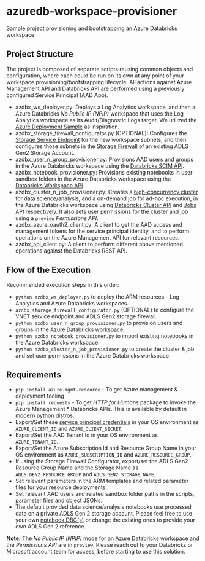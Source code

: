 # azuredb-workspace-provisioner
Sample project provisioning and bootstrapping an Azure Databricks workspace

## Project Structure
The project is composed of separate scripts reusing common objects and configuration, where each could be run on its own at any point of your workspace provisioning/bootstrapping lifecycle. All actions against Azure Management API and Databricks API are performed using a previously configured Service Principal (AAD App).
* azdbx_ws_deployer.py: Deploys a Log Analytics workspace, and then a Azure Databricks _No Public IP (NPIP)_ workspace that uses the Log Analytics workspace as its Audit/Diagnostic Logs target. We utilized the [Azure Deployment Sample](https://github.com/Azure-Samples/resource-manager-python-template-deployment) as inspiration.
* azdbx_storage_firewall_configurator.py (OPTIONAL): Configures the [Storage Service Endpoint](https://docs.microsoft.com/en-us/azure/virtual-network/virtual-network-service-endpoints-overview) for the new workspace subnets, and then configures those subnets in the [Storage Firewall](https://docs.microsoft.com/en-us/azure/storage/common/storage-network-security) of an existing ADLS Gen2 Storage Account.
* azdbx_user_n_group_provisioner.py: Provisions AAD users and groups in the Azure Databricks workspace using the [Databricks SCIM API](https://docs.microsoft.com/en-us/azure/databricks/dev-tools/api/latest/scim/).
* azdbx_notebook_provisioner.py: Provisions existing notebooks in user sandbox folders in the Azure Databricks workspace using the [Databricks Workspace API](https://docs.microsoft.com/en-us/azure/databricks/dev-tools/api/latest/workspace).
* azdbx_cluster_n_job_provisioner.py: Creates a [high-concurrency cluster](https://docs.microsoft.com/en-us/azure/databricks/clusters/configure#--high-concurrency-clusters) for data science/analysis, and a on-demand job for ad-hoc execution, in the Azure Databricks workspace using [Databricks Cluster API](https://docs.microsoft.com/en-us/azure/databricks/dev-tools/api/latest/clusters) and [Jobs API](https://docs.microsoft.com/en-us/azure/databricks/dev-tools/api/latest/jobs) respectively. It also sets user permissions for the cluster and job using a `preview` _Permissions API_.
* azdbx_azure_oauth2_client.py: A client to get the AAD access and management tokens for the service principal identity, and to perform operations on the Azure Management API for relevant resources.
* azdbx_api_client.py: A client to perform different above mentioned operations against the Databricks REST API.

## Flow of the Execution
Recommended execution steps in this order:
* `python azdbx_ws_deployer.py` to deploy the ARM resources - Log Analytics and Azure Databricks workspaces.
* `azdbx_storage_firewall_configurator.py` (OPTIONAL) to configure the VNET service endpoint and ADLS Gen2 storage firewall.
* `python azdbx_user_n_group_provisioner.py` to provision users and groups in the Azure Databricks workspace.
* `python azdbx_notebook_provisioner.py` to import existing notebooks in the Azure Databricks workspace.
* `python azdbx_cluster_n_job_provisioner.py` to create the cluster & job and set user permissions in the Azure Databricks workspace.

## Requirements
* `pip install azure-mgmt-resource` - To get Azure management & deployment tooling
* `pip install requests` - To get _HTTP for Humans_ package to invoke the Azure Management * Databricks APIs. This is available by default in modern python distros.
* Export/Set these [service principal credentials](https://docs.microsoft.com/en-us/azure/active-directory/develop/howto-create-service-principal-portal) in your OS environment as `AZURE_CLIENT_ID` and `AZURE_CLIENT_SECRET`.
* Export/Set the AAD Tenant Id in your OS environment as `AZURE_TENANT_ID`.
* Export/Set the Azure Subscription Id and Resource Group Name in your OS environment as `AZURE_SUBSCRIPTION_ID` and `AZURE_RESOURCE_GROUP`.
* If using the Storage Firewall Configurator, export/set the ADLS Gen2 Resource Group Name and the Storage Name as `ADLS_GEN2_RESOURCE_GROUP` and `ADLS_GEN2_STORAGE_NAME`.
* Set relevant parameters in the ARM templates and related parameter files for your resource deployments.
* Set relevant AAD users and related sandbox folder paths in the scripts, parameter files and object JSONs.
* The default provided data science/analysis notebooks use processed data on a private ADLS Gen 2 storage account. Please feel free to use your own [notebook DBC(s)](https://docs.databricks.com/notebooks/notebooks-manage.html#databricks-archive) or change the existing ones to provide your own ADLS Gen 2 reference.

**Note:** The _No Public IP (NPIP)_ mode for an Azure Databricks workspace and the _Permissions API_ are in `preview`. Please reach out to your Databricks or Microsoft account team for access, before starting to use this solution.
